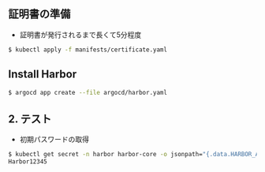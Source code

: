 ## 証明書の準備

- 証明書が発行されるまで長くて5分程度

```sh
$ kubectl apply -f manifests/certificate.yaml
```

## Install Harbor

```sh
$ argocd app create --file argocd/harbor.yaml
```

## 2. テスト

- 初期パスワードの取得

```sh
$ kubectl get secret -n harbor harbor-core -o jsonpath="{.data.HARBOR_ADMIN_PASSWORD}" | base64 -d
Harbor12345
```
